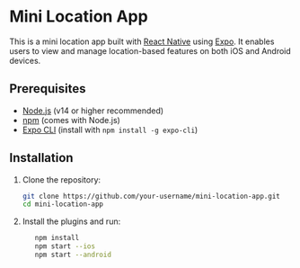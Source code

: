 # Mini Location App

This is a mini location app built with [React Native](https://reactnative.dev/) using [Expo](https://expo.dev/). It enables users to view and manage location-based features on both iOS and Android devices.

## Prerequisites

- [Node.js](https://nodejs.org/en/) (v14 or higher recommended)
- [npm](https://www.npmjs.com/) (comes with Node.js)
- [Expo CLI](https://docs.expo.dev/get-started/installation/) (install with `npm install -g expo-cli`)

## Installation

1. Clone the repository:

   ```bash
   git clone https://github.com/your-username/mini-location-app.git
   cd mini-location-app

2. Install the plugins and run:

   ```bash
      npm install
      npm start --ios
      npm start --android
